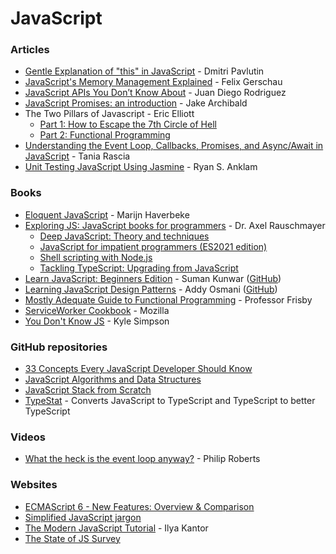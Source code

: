 # JavaScript

### Articles

* [Gentle Explanation of "this" in JavaScript](https://dmitripavlutin.com/gentle-explanation-of-this-in-javascript/) - Dmitri Pavlutin
* [JavaScript's Memory Management Explained](https://felixgerschau.com/javascript-memory-management/) - Felix Gerschau
* [JavaScript APIs You Don’t Know About](https://www.smashingmagazine.com/2022/09/javascript-api-guide/) - Juan Diego Rodriguez
* [JavaScript Promises: an introduction](https://web.dev/promises/) - Jake Archibald
* The Two Pillars of Javascript - Eric Elliott
  * [Part 1: How to Escape the 7th Circle of Hell](https://medium.com/javascript-scene/the-two-pillars-of-javascript-ee6f3281e7f3)
  * [Part 2: Functional Programming](https://medium.com/javascript-scene/the-two-pillars-of-javascript-pt-2-functional-programming-a63aa53a41a4)
* [Understanding the Event Loop, Callbacks, Promises, and Async/Await in JavaScript](https://www.taniarascia.com/asynchronous-javascript-event-loop-callbacks-promises-async-await/) - Tania Rascia
* [Unit Testing JavaScript Using Jasmine](https://bittersweetryan.github.io/jasmine-presentation/) - Ryan S. Anklam

### Books

* [Eloquent JavaScript](https://eloquentjavascript.net/) - Marijn Haverbeke
* [Exploring JS: JavaScript books for programmers](https://exploringjs.com/) - Dr. Axel Rauschmayer
  * [Deep JavaScript: Theory and techniques](https://exploringjs.com/deep-js/index.html)
  * [JavaScript for impatient programmers (ES2021 edition)](https://exploringjs.com/impatient-js/index.html)
  * [Shell scripting with Node.js](https://exploringjs.com/nodejs-shell-scripting/index.html)
  * [Tackling TypeScript: Upgrading from JavaScript](https://exploringjs.com/tackling-ts/index.html)
* [Learn JavaScript: Beginners Edition](https://javascript.sumankunwar.com.np/en/) - Suman Kunwar ([GitHub](https://github.com/sumn2u/learn-javascript))
* [Learning JavaScript Design Patterns](https://addyosmani.com/resources/essentialjsdesignpatterns/book/) - Addy Osmani ([GitHub](https://github.com/addyosmani/essential-js-design-patterns))
* [Mostly Adequate Guide to Functional Programming](https://mostly-adequate.gitbooks.io/mostly-adequate-guide/content/) - Professor Frisby
* [ServiceWorker Cookbook](https://serviceworke.rs/) - Mozilla
* [You Don't Know JS](https://github.com/getify/You-Dont-Know-JS) - Kyle Simpson

### GitHub repositories

* [33 Concepts Every JavaScript Developer Should Know](https://github.com/leonardomso/33-js-concepts)
* [JavaScript Algorithms and Data Structures](https://github.com/trekhleb/javascript-algorithms)
* [JavaScript Stack from Scratch](https://github.com/verekia/js-stack-from-scratch)
* [TypeStat](https://github.com/JoshuaKGoldberg/TypeStat) - Converts JavaScript to TypeScript and TypeScript to better TypeScript

### Videos

* [What the heck is the event loop anyway?](https://www.youtube.com/watch?v=8aGhZQkoFbQ) - Philip Roberts

### Websites

* [ECMAScript 6 - New Features: Overview & Comparison](https://es6-features.org/#Constants)
* [Simplified JavaScript jargon](https://jargon.js.org/)
* [The Modern JavaScript Tutorial](https://javascript.info/) - Ilya Kantor
* [The State of JS Survey](https://stateofjs.com/)

